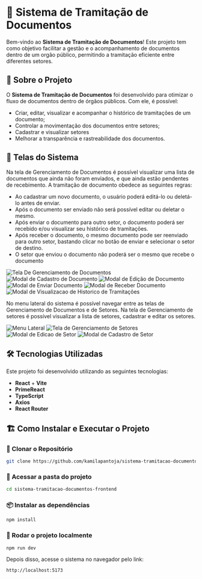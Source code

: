 # 📄 Sistema de Tramitação de Documentos

Bem-vindo ao **Sistema de Tramitação de Documentos**! Este projeto tem como objetivo facilitar a gestão e o acompanhamento de documentos dentro de um orgão público, permitindo a tramitação eficiente entre diferentes setores.

## 🚀 Sobre o Projeto

O **Sistema de Tramitação de Documentos** foi desenvolvido para otimizar o fluxo de documentos dentro de órgãos públicos. Com ele, é possível:

- Criar, editar, visualizar e acompanhar o histórico de tramitações de um documento;
- Controlar a movimentação dos documentos entre setores;
- Cadastrar e visualizar setores
- Melhorar a transparência e rastreabilidade dos documentos.

## 📸 Telas do Sistema

Na tela de Gerenciamento de Documentos é possível visualizar uma lista de documentos que ainda não foram enviados, e que ainda estão pendentes de recebimento. A tramitação de documento obedece as seguintes regras:
- Ao cadastrar um novo documento, o usuário poderá editá-lo ou deletá-lo antes de enviar.
- Após o documento ser enviado não será possível editar ou deletar o mesmo.
- Após enviar o documento para outro setor, o documento poderá ser recebido e/ou visualizar seu histórico de tramitações.
- Após receber o documento, o mesmo documento pode ser reenviado para outro setor, bastando clicar no botão de enviar e selecionar o setor de destino.
- O setor que enviou o documento não poderá ser o mesmo que recebe o documento

![Tela De Gerenciamento de Documentos](src/assets/tela-gerenciamento.png)
![Modal de Cadastro de Documento](src/assets/novo-documento.png)
![Modal de Edição de Documento](src/assets/edita-documento.png)
![Modal de Enviar Documento](src/assets/modal-enviar-documento.png)
![Modal de Receber Documento](src/assets/receber-documento.png)
![Modal de Visualizacao de Historico de Tramitações](src/assets/historico-tramitacoes.png)

No menu lateral do sistema é possível navegar entre as telas de Gerenciamento de Documentos e de Setores. Na tela de Gerenciamento de setores é possível visualizar a lista de setores, cadastrar e editar os setores.

![Menu Lateral](src/assets/tela-gerenciamento.png)
![Tela de Gerenciamento de Setores](src/assets/listagem-setor.png)
![Modal de Edicao de Setor](src/assets/edicao-setor.png)
![Modal de Cadastro de Setor](src/assets/novo-setor.png)

## 🛠️ Tecnologias Utilizadas

Este projeto foi desenvolvido utilizando as seguintes tecnologias:

- **React** + **Vite**
- **PrimeReact**
- **TypeScript**
- **Axios**
- **React Router**

## 🏗️ Como Instalar e Executar o Projeto

### 🔽 Clonar o Repositório

```sh
git clone https://github.com/kamilapantoja/sistema-tramitacao-documentos-frontend.git
```

### 📂 Acessar a pasta do projeto

```sh
cd sistema-tramitacao-documentos-frontend
```

### 📦 Instalar as dependências

```sh
npm install
```

### 🚀 Rodar o projeto localmente

```sh
npm run dev
```

Depois disso, acesse o sistema no navegador pelo link:

```
http://localhost:5173
```

